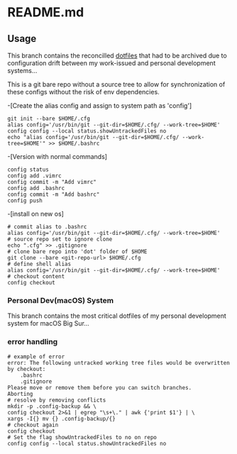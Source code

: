 # README.md

## Usage
This branch contains the reconcilled [dotfiles](https://github.com/iTrauco/dotfiles) that had to be archived due to configuration drift between my work-issued and personal development systems...

This is a git bare repo without a source tree to allow for synchronization of these configs without the risk of env dependencies.

-[Create the alias config and assign to system path as 'config']
```
git init --bare $HOME/.cfg
alias config='/usr/bin/git --git-dir=$HOME/.cfg/ --work-tree=$HOME'
config config --local status.showUntrackedFiles no
echo "alias config='/usr/bin/git --git-dir=$HOME/.cfg/ --work-tree=$HOME'" >> $HOME/.bashrc
```
-[Version with normal commands]
```
config status
config add .vimrc
config commit -m "Add vimrc"
config add .bashrc
config commit -m "Add bashrc"
config push
```

-[install on new os]
```
# commit alias to .bashrc
alias config='/usr/bin/git --git-dir=$HOME/.cfg/ --work-tree=$HOME'
# source repo set to ignore clone
echo ".cfg" >> .gitignore
# clone bare repo into 'dot' folder of $HOME
git clone --bare <git-repo-url> $HOME/.cfg
# define shell alias
alias config='/usr/bin/git --git-dir=$HOME/.cfg/ --work-tree=$HOME'
# checkout content
config checkout
```
### Personal Dev(macOS) System
This branch contains the most critical dotfiles of my personal development system for macOS Big Sur...

### error handling
```
# example of error
error: The following untracked working tree files would be overwritten by checkout:
    .bashrc
    .gitignore
Please move or remove them before you can switch branches.
Aborting
# resolve by removing conflicts
mkdir -p .config-backup && \
config checkout 2>&1 | egrep "\s+\." | awk {'print $1'} | \
xargs -I{} mv {} .config-backup/{}
# checkout again
config checkout
# Set the flag showUntrackedFiles to no on repo
config config --local status.showUntrackedFiles no
```
